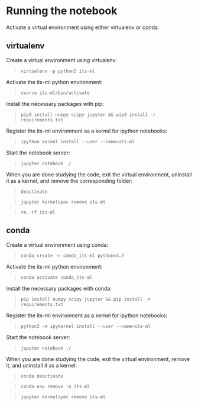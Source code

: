 # Running the notebook

Activate a virtual environment using either virtualenv or conda.

## virtualenv

Create a virtual environment using virtualenv:

> `virtualenv -p python3 its-ml`

Activate the its-ml python environment:

> `source its-ml/bin/activate`

Install the necessary packages with pip:

> `pip3 install numpy scipy jupyter && pip3 install -r requirements.txt`

Register the its-ml environment as a kernel for ipython notebooks:

> `ipython kernel install --user --name=its-ml`

Start the notebook server:

> `jupyter notebook ./`

When you are done studying the code, exit the virtual environment, uninstall it as a kernel, and remove the corresponding folder:

> `deactivate`

> `jupyter kernelspec remove its-ml`

> `rm -rf its-ml`

## conda

Create a virtual environment using conda:

> `conda create -n conda_its-ml python=3.7`

Activate the its-ml python environment:

> `conda activate conda_its-ml`

Install the necessary packages with conda:

> `pip install numpy scipy jupyter && pip install -r requirements.txt`

Register the its-ml environment as a kernel for ipython notebooks:

> `python3 -m ipykernel install --user --name=its-ml`

Start the notebook server:

> `jupyter notebook ./`

When you are done studying the code, exit the virtual environment, remove it, and uninstall it as a kernel:

> `conda deactivate`

> `conda env remove -n its-ml`

> `jupyter kernelspec remove its-ml`
